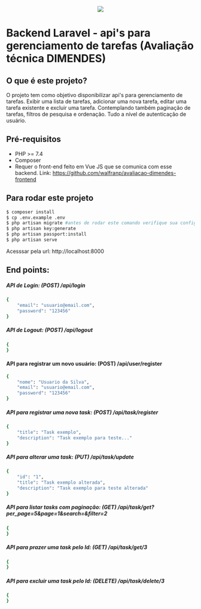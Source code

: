 <p align="center"><img src="https://laravel.com/assets/img/components/logo-laravel.svg"></p>

# Backend Laravel - api's para gerenciamento de tarefas (Avaliação técnica DIMENDES)

## O que é este projeto?
O projeto tem como objetivo disponibilizar api's para gerenciamento de tarefas. Exibir uma lista de tarefas, adicionar uma nova tarefa, editar uma tarefa existente e excluir uma tarefa. Contemplando também paginação de tarefas, filtros de pesquisa e ordenação. Tudo a nível de autenticação de usuário. 

## Pré-requisitos
- PHP >= 7.4
- Composer
- Requer o front-end feito em Vue JS que se comunica com esse backend. Link: https://github.com/walfranp/avaliacao-dimendes-frontend 

## Para rodar este projeto
```bash
$ composer install
$ cp .env.example .env
$ php artisan migrate #antes de rodar este comando verifique sua configuracao com banco em .env
$ php artisan key:generate
$ php artisan passport:install
$ php artisan serve
```
Acesssar pela url: http://localhost:8000

## End points:

##### API de Login: (POST) /api/login 
```bash
{
    "email": "usuario@email.com",
    "password": "123456"
}
```
##### API de Logout: (POST) /api/logout 
```bash
{
}
```
#### API para registrar um novo usuário: (POST) /api/user/register
```bash
{
    "nome": "Usuario da Silva",
    "email": "usuario@email.com",
    "password": "123456"
}
```
##### API para registrar uma nova task: (POST) /api/task/register
```bash
{
    "title": "Task exemplo",
    "description": "Task exemplo para teste..."
}
```
##### API para alterar uma task: (PUT) /api/task/update
```bash
{
    "id": "1",
    "title": "Task exemplo alterada",
    "description": "Task exemplo para teste alterada"
}
```
##### API para listar tasks com paginação: (GET) /api/task/get?per_page=5&page=1&search=&filter=2
```bash
{
}
```
##### API para prazer uma task pelo Id: (GET) /api/task/get/3
```bash
{
}
```
##### API para excluir uma task pelo Id: (DELETE) /api/task/delete/3
```bash
{
}
```

